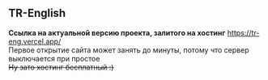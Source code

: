 ## TR-English
**Ссылка на актуальной версию проекта, залитого на хостинг**
https://tr-eng.vercel.app/  
Первое открытие сайта может занять до минуты, потому что сервер выключается при простое   
~~Ну зато хостинг бесплатный :)~~   
  

